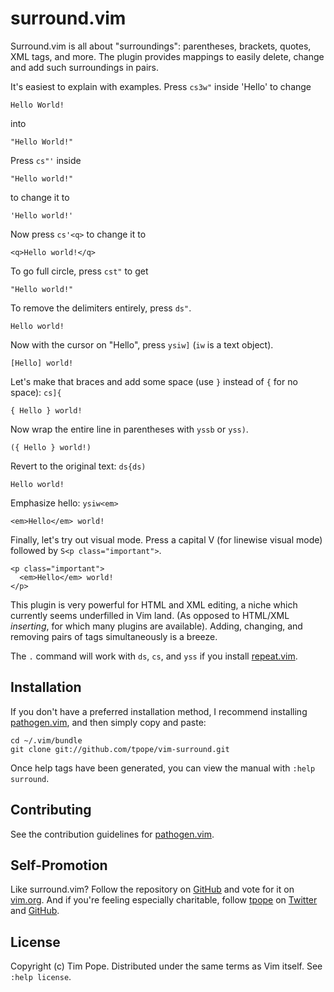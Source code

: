 surround.vim
============

Surround.vim is all about "surroundings": parentheses, brackets, quotes,
XML tags, and more.  The plugin provides mappings to easily delete,
change and add such surroundings in pairs.

It's easiest to explain with examples.  Press `cs3w"` inside 'Hello' to change

    Hello World!

into

    "Hello World!"

Press `cs"'` inside

    "Hello world!"

to change it to

    'Hello world!'

Now press `cs'<q>` to change it to

    <q>Hello world!</q>

To go full circle, press `cst"` to get

    "Hello world!"

To remove the delimiters entirely, press `ds"`.

    Hello world!

Now with the cursor on "Hello", press `ysiw]` (`iw` is a text object).

    [Hello] world!

Let's make that braces and add some space (use `}` instead of `{` for no
space): `cs]{`

    { Hello } world!

Now wrap the entire line in parentheses with `yssb` or `yss)`.

    ({ Hello } world!)

Revert to the original text: `ds{ds)`

    Hello world!

Emphasize hello: `ysiw<em>`

    <em>Hello</em> world!

Finally, let's try out visual mode. Press a capital V (for linewise
visual mode) followed by `S<p class="important">`.

    <p class="important">
      <em>Hello</em> world!
    </p>

This plugin is very powerful for HTML and XML editing, a niche which
currently seems underfilled in Vim land.  (As opposed to HTML/XML
*inserting*, for which many plugins are available).  Adding, changing,
and removing pairs of tags simultaneously is a breeze.

The `.` command will work with `ds`, `cs`, and `yss` if you install
[repeat.vim](https://github.com/tpope/vim-repeat).

Installation
------------

If you don't have a preferred installation method, I recommend
installing [pathogen.vim](https://github.com/tpope/vim-pathogen), and
then simply copy and paste:

    cd ~/.vim/bundle
    git clone git://github.com/tpope/vim-surround.git

Once help tags have been generated, you can view the manual with
`:help surround`.

Contributing
------------

See the contribution guidelines for
[pathogen.vim](https://github.com/tpope/vim-pathogen#readme).

Self-Promotion
--------------

Like surround.vim? Follow the repository on
[GitHub](https://github.com/tpope/vim-surround) and vote for it on
[vim.org](http://www.vim.org/scripts/script.php?script_id=1697).  And if
you're feeling especially charitable, follow [tpope](http://tpo.pe/) on
[Twitter](http://twitter.com/tpope) and
[GitHub](https://github.com/tpope).

License
-------

Copyright (c) Tim Pope.  Distributed under the same terms as Vim itself.
See `:help license`.
